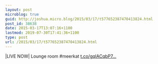 ```yaml
---
layout: post
microblog: true
guid: http://joshua.micro.blog/2015/03/17/t577652387470413824.html
post_id: 38638
date: 2015-03-17T13:07:16+1100
lastmod: 2019-07-30T17:41:36+1100
type: post
url: /2015/03/17/t577652387470413824.html
---
```

|LIVE NOW| Lounge room #meerkat [t.co/gqIACqbP7...](http://t.co/gqIACqbP70)
